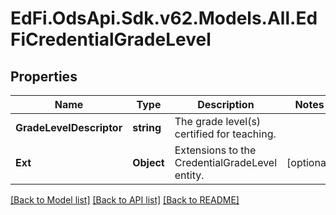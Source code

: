 # EdFi.OdsApi.Sdk.v62.Models.All.EdFiCredentialGradeLevel

## Properties

Name | Type | Description | Notes
------------ | ------------- | ------------- | -------------
**GradeLevelDescriptor** | **string** | The grade level(s) certified for teaching. | 
**Ext** | **Object** | Extensions to the CredentialGradeLevel entity. | [optional] 

[[Back to Model list]](../../README.md#documentation-for-models) [[Back to API list]](../../README.md#documentation-for-api-endpoints) [[Back to README]](../../README.md)

